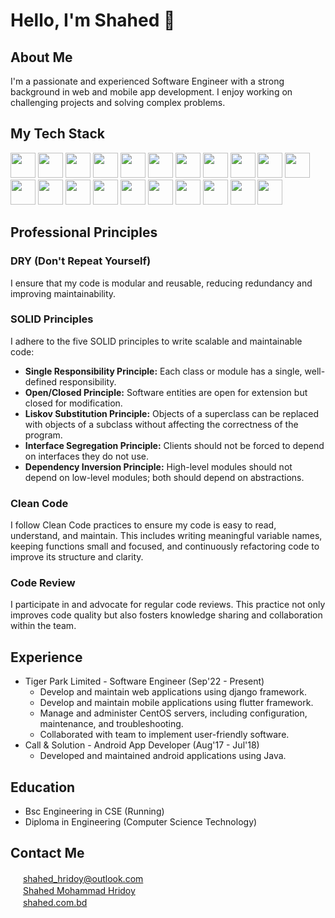 # Hello, I'm Shahed 👋

## About Me
I'm a passionate and experienced Software Engineer with a strong background in web and mobile app development. I enjoy working on challenging projects and solving complex problems.

## My Tech Stack
<img src="https://skillicons.dev/icons?i=nginx" height="40" /> <img src="https://skillicons.dev/icons?i=py,django" height="40" /> <img src="https://skillicons.dev/icons?i=dart,flutter" height="40" /> <img src="https://skillicons.dev/icons?i=angular" height="40" /> <img src="https://skillicons.dev/icons?i=postgres" height="40" /> 
<img src="https://skillicons.dev/icons?i=html,css,js" height="40" /> <img src="https://skillicons.dev/icons?i=java" height="40" />  <img src="https://skillicons.dev/icons?i=androidstudio" height="40" /> <img src="https://skillicons.dev/icons?i=git" height="40" /> <img src="https://skillicons.dev/icons?i=github" height="40" /> <img src="https://skillicons.dev/icons?i=mysql" height="40" /> <img src="https://skillicons.dev/icons?i=aws" height="40" /> <img src="https://skillicons.dev/icons?i=bash" height="40" /> <img src="https://skillicons.dev/icons?i=bootstrap" height="40" /> <img src="https://skillicons.dev/icons?i=fastapi" height="40" /> <img src="https://skillicons.dev/icons?i=jquery" height="40" /> <img src="https://skillicons.dev/icons?i=linux" height="40" /> <img src="https://skillicons.dev/icons?i=md" height="40" /> <img src="https://skillicons.dev/icons?i=postman" height="40" /> <img src="https://skillicons.dev/icons?i=ubuntu" height="40" /> <img src="https://skillicons.dev/icons?i=vscode" height="40" /> 

## Professional Principles
### DRY (Don't Repeat Yourself)
I ensure that my code is modular and reusable, reducing redundancy and improving maintainability.
### SOLID Principles
I adhere to the five SOLID principles to write scalable and maintainable code:
- **Single Responsibility Principle:** Each class or module has a single, well-defined responsibility.
- **Open/Closed Principle:** Software entities are open for extension but closed for modification.
- **Liskov Substitution Principle:** Objects of a superclass can be replaced with objects of a subclass without affecting the correctness of the program.
- **Interface Segregation Principle:** Clients should not be forced to depend on interfaces they do not use.
- **Dependency Inversion Principle:** High-level modules should not depend on low-level modules; both should depend on abstractions.
### Clean Code
I follow Clean Code practices to ensure my code is easy to read, understand, and maintain. This includes writing meaningful variable names, keeping functions small and focused, and continuously refactoring code to improve its structure and clarity.
### Code Review
I participate in and advocate for regular code reviews. This practice not only improves code quality but also fosters knowledge sharing and collaboration within the team.


## Experience
- Tiger Park Limited - Software Engineer (Sep'22 - Present)
  - Develop and maintain web applications using django framework.
  - Develop and maintain mobile applications using flutter framework.
  - Manage and administer CentOS servers, including configuration, maintenance, and troubleshooting.
  - Collaborated with team to implement user-friendly software.
- Call & Solution - Android App Developer (Aug'17 - Jul'18)
  - Developed and maintained android applications using Java.

## Education
- Bsc Engineering in CSE (Running)
- Diploma in Engineering (Computer Science Technology)

## Contact Me
<img src="https://cdn.worldvectorlogo.com/logos/mail-ios.svg" height="16" />  [shahed_hridoy@outlook.com](mailto:shahed_hridoy@outlook.com)  
<img src="https://skillicons.dev/icons?i=linkedin" height="16" />  [Shahed Mohammad Hridoy](https://www.linkedin.com/in/shahedmohammadhridoy/)  
<img src="https://cdn.worldvectorlogo.com/logos/microsoft-internet-explorer-mouse-pointer.svg" height="16" />  [shahed.com.bd](https://shahed.com.bd)
